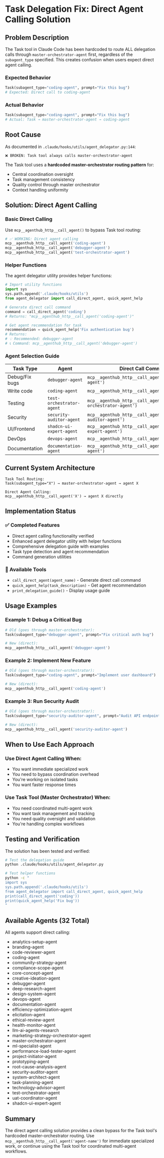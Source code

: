 # Task Delegation Fix: Direct Agent Calling Solution

## Problem Description

The Task tool in Claude Code has been hardcoded to route ALL delegation calls through `master-orchestrator-agent` first, regardless of the `subagent_type` specified. This creates confusion when users expect direct agent calling.

### Expected Behavior
```python
Task(subagent_type="coding-agent", prompt="Fix this bug")
# Expected: Direct call to coding-agent
```

### Actual Behavior
```python
Task(subagent_type="coding-agent", prompt="Fix this bug")
# Actual: Task → master-orchestrator-agent → coding-agent
```

## Root Cause

As documented in `.claude/hooks/utils/agent_delegator.py:144`:
```
❌ BROKEN: Task tool always calls master-orchestrator-agent
```

The Task tool uses a **hardcoded master-orchestrator routing pattern** for:
- Central coordination oversight
- Task management consistency
- Quality control through master orchestrator
- Context handling uniformity

## Solution: Direct Agent Calling

### Basic Direct Calling
Use `mcp__agenthub_http__call_agent()` to bypass Task tool routing:

```python
# ✅ WORKING: Direct agent calling
mcp__agenthub_http__call_agent('coding-agent')
mcp__agenthub_http__call_agent('debugger-agent')
mcp__agenthub_http__call_agent('test-orchestrator-agent')
```

### Helper Functions
The agent delegator utility provides helper functions:

```python
# Import utility functions
import sys
sys.path.append('.claude/hooks/utils')
from agent_delegator import call_direct_agent, quick_agent_help

# Generate direct call command
command = call_direct_agent('coding')
# Returns: "mcp__agenthub_http__call_agent('coding-agent')"

# Get agent recommendation for task
recommendation = quick_agent_help('Fix authentication bug')
# Returns:
# 💡 Recommended: debugger-agent
# 📞 Command: mcp__agenthub_http__call_agent('debugger-agent')
```

### Agent Selection Guide

| Task Type | Agent | Direct Call Command |
|-----------|-------|-------------------|
| Debug/Fix bugs | `debugger-agent` | `mcp__agenthub_http__call_agent('debugger-agent')` |
| Write code | `coding-agent` | `mcp__agenthub_http__call_agent('coding-agent')` |
| Testing | `test-orchestrator-agent` | `mcp__agenthub_http__call_agent('test-orchestrator-agent')` |
| Security | `security-auditor-agent` | `mcp__agenthub_http__call_agent('security-auditor-agent')` |
| UI/Frontend | `shadcn-ui-expert-agent` | `mcp__agenthub_http__call_agent('shadcn-ui-expert-agent')` |
| DevOps | `devops-agent` | `mcp__agenthub_http__call_agent('devops-agent')` |
| Documentation | `documentation-agent` | `mcp__agenthub_http__call_agent('documentation-agent')` |

## Current System Architecture

```
Task Tool Routing:
Task(subagent_type="X") → master-orchestrator-agent → agent X

Direct Agent Calling:
mcp__agenthub_http__call_agent('X') → agent X directly
```

## Implementation Status

### ✅ Completed Features
- Direct agent calling functionality verified
- Enhanced agent delegator utility with helper functions
- Comprehensive delegation guide with examples
- Task type detection and agent recommendation
- Command generation utilities

### 🔧 Available Tools
- `call_direct_agent(agent_name)` - Generate direct call command
- `quick_agent_help(task_description)` - Get agent recommendation
- `print_delegation_guide()` - Display usage guide

## Usage Examples

### Example 1: Debug a Critical Bug
```python
# Old (goes through master-orchestrator):
Task(subagent_type="debugger-agent", prompt="Fix critical auth bug")

# New (direct):
mcp__agenthub_http__call_agent('debugger-agent')
```

### Example 2: Implement New Feature
```python
# Old (goes through master-orchestrator):
Task(subagent_type="coding-agent", prompt="Implement user dashboard")

# New (direct):
mcp__agenthub_http__call_agent('coding-agent')
```

### Example 3: Run Security Audit
```python
# Old (goes through master-orchestrator):
Task(subagent_type="security-auditor-agent", prompt="Audit API endpoints")

# New (direct):
mcp__agenthub_http__call_agent('security-auditor-agent')
```

## When to Use Each Approach

### Use Direct Agent Calling When:
- You want immediate specialized work
- You need to bypass coordination overhead
- You're working on isolated tasks
- You want faster response times

### Use Task Tool (Master Orchestrator) When:
- You need coordinated multi-agent work
- You want task management and tracking
- You need quality oversight and validation
- You're handling complex workflows

## Testing and Verification

The solution has been tested and verified:

```bash
# Test the delegation guide
python .claude/hooks/utils/agent_delegator.py

# Test helper functions
python -c "
import sys
sys.path.append('.claude/hooks/utils')
from agent_delegator import call_direct_agent, quick_agent_help
print(call_direct_agent('coding'))
print(quick_agent_help('Fix bug'))
"
```

## Available Agents (32 Total)

All agents support direct calling:
- analytics-setup-agent
- branding-agent
- code-reviewer-agent
- coding-agent
- community-strategy-agent
- compliance-scope-agent
- core-concept-agent
- creative-ideation-agent
- debugger-agent
- deep-research-agent
- design-system-agent
- devops-agent
- documentation-agent
- efficiency-optimization-agent
- elicitation-agent
- ethical-review-agent
- health-monitor-agent
- llm-ai-agents-research
- marketing-strategy-orchestrator-agent
- master-orchestrator-agent
- ml-specialist-agent
- performance-load-tester-agent
- project-initiator-agent
- prototyping-agent
- root-cause-analysis-agent
- security-auditor-agent
- system-architect-agent
- task-planning-agent
- technology-advisor-agent
- test-orchestrator-agent
- uat-coordinator-agent
- shadcn-ui-expert-agent

## Summary

The direct agent calling solution provides a clean bypass for the Task tool's hardcoded master-orchestrator routing. Use `mcp__agenthub_http__call_agent('agent-name')` for immediate specialized work, or continue using the Task tool for coordinated multi-agent workflows.